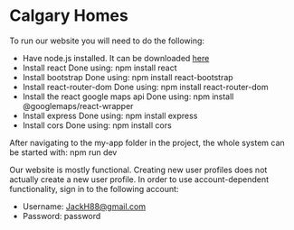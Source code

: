 # Calgary Homes

To run our website you will need to do the following:
- Have node.js installed. It can be downloaded [here](https://nodejs.org/en/download/current)
- Install react
    Done using: npm install react
- Install bootstrap
    Done using: npm install react-bootstrap
- Install react-router-dom
    Done using: npm install react-router-dom
- Install the react google maps api
    Done using: npm install @googlemaps/react-wrapper
- Install express
    Done using: npm install express
- Install cors
    Done using: npm install cors

After navigating to the my-app folder in the project, the whole system can be started with:
  npm run dev

Our website is mostly functional. Creating new user profiles does not actually create a new user profile. In order to use account-dependent functionality, 
sign in to the following account:
- Username: JackH88@gmail.com
- Password: password
